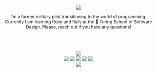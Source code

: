 <html>
  <head>
  
  </head>
  <body>
    <header>
      <img src="https://capsule-render.vercel.app/api?type=waving&color=0:FFD43B,100:CC0000&height=100&section=header&text=Hi%20there%20I'm%20Joe&fontColor=eeeeee&fontSize=50&fontAlign=25" />
      <p> I’m a former military pilot transitioning to the world of programming. Currently I am learning Ruby and Rails at the 🏫 Turing School of Software Design. Please, reach out if you have any questions! </p>
    </header><br>
    <div align="center">
      <img src="https://github-readme-stats.vercel.app/api?username=josephhilby&show_icons=true"><br>
      <img src="https://img.shields.io/badge/Ruby-CC0000?style=for-the-badge&logo=ruby&logoColor=white"> 
      <img src="https://img.shields.io/badge/Ruby_on_Rails-CC0000?style=for-the-badge&logo=ruby-on-rails&logoColor=white"> 
      <img src="https://img.shields.io/badge/HTML5-E34F26?style=for-the-badge&logo=html5&logoColor=white"> 
      <img src="https://img.shields.io/badge/CSS3-1572B6?style=for-the-badge&logo=css3&logoColor=white"> 
      <img src="https://img.shields.io/badge/Python-FFD43B?style=for-the-badge&logo=python&logoColor=blue"><br>
      <a herf='https://www.linkedin.com/in/josephmhilby/'><img src="https://img.shields.io/badge/Joseph--Hilby-%23OpenToWork-green?style=flat&logo=Linkedin&logoColor=white&color=success&labelColor=0A66C2"></a>
    </div>
  </body>
</html>

<!-- LINKS AND BADGES
badges from https://github.com/alexandresanlim/Badges4-README.md-Profile
https://hendrasob.github.io/badges/#social-
[GitHub]: https://github.com/josephhilby
[gmail]: mailto:Joseph.Hilby@gmail.com
[LinkedIn]: https://www.linkedin.com/in/josephmhilby/
[github-follow-badge]: https://img.shields.io/github/followers/josephhilby?label=follow&style=social
[gmail-badge]: https://img.shields.io/badge/gmail-Joseph.Hilby@gmail.com-green?style=flat&logo=gmail&logoColor=white&color=white&labelColor=EA4335
[linkedin-badge]: https://img.shields.io/badge/Joseph--Hilby-%23OpenToWork-green?style=flat&logo=Linkedin&logoColor=white&color=success&labelColor=0A66C2
[ruby]: https://img.shields.io/badge/Ruby-CC342D?style=for-the-badge&logo=ruby&logoColor=white
[ruby-rails]: https://img.shields.io/badge/Ruby_on_Rails-CC0000?style=for-the-badge&logo=ruby-on-rails&logoColor=white
[HTML5]: https://img.shields.io/badge/HTML5-E34F26?style=for-the-badge&logo=html5&logoColor=white
[CSS3]: https://img.shields.io/badge/CSS3-1572B6?style=for-the-badge&logo=css3&logoColor=white
[python]: https://img.shields.io/badge/Python-FFD43B?style=for-the-badge&logo=python&logoColor=blue
[![LinkedIn: josephmhilby][linkedin-badge]][LinkedIn]
[![Email: Joseph.Hilby@gmail.com][gmail-badge]][gmail]
[![GitHub: josephhilby][github-follow-badge]][GitHub]

<style>
  img {
    border-radius: 50%;
  }
  .wave {
    animation-name: wave-animation;
    animation-duration: 2.5s;
    animation-iteration-count: infinite;
    transform-origin: 70% 70%;
    display: inline-block;
  }
  @keyframes wave {
    0% { transform: rotate( 0.0deg) }
   10% { transform: rotate(14.0deg) }  /* The following five values can be played with to make the waving more or less extreme */
   20% { transform: rotate(-8.0deg) }
   30% { transform: rotate(14.0deg) }
   40% { transform: rotate(-4.0deg) }
   50% { transform: rotate(10.0deg) }
   60% { transform: rotate( 0.0deg) }  /* Reset for the last half to pause */
  100% { transform: rotate( 0.0deg) }
</style>

<h1> Hi there <span class="wave">👋</span>, my name is Joe (He / Him) </h1>
